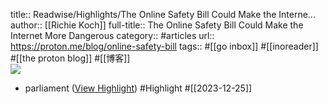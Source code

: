 title:: Readwise/Highlights/The Online Safety Bill Could Make the Interne...
author:: [[Richie Koch]]
full-title:: The Online Safety Bill Could Make the Internet More Dangerous
category:: #articles
url:: https://proton.me/blog/online-safety-bill
tags:: #[[go inbox]] #[[inoreader]] #[[the proton blog]] #[[博客]]  
![](https://proton.me/static/0d607f3a9af1abb1a94bdae44cf63bd5/uk-online-safety-bill-blog@2x.png)

- parliament ([View Highlight](https://read.readwise.io/read/01hjff6a0pbkey04bwhxwwjjyf)) #Highlight #[[2023-12-25]]